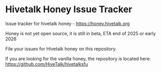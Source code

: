 # Hivetalk Honey Issue Tracker

Issue tracker for hivetalk honey - https://honey.hivetalk.org

Honey is not yet open source, it is still in beta, ETA end of 2025 or early 2026

File your issues for Hivetalk honey on this repository. 

If you are looking for the vanilla honey, the repository is located here: https://github.com/HiveTalk/hivetalksfu
